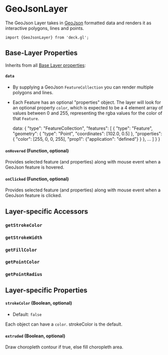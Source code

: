 # GeoJsonLayer

The GeoJson Layer takes in [GeoJson](http://geojson.org/) formatted data and
renders it as interactive polygons, lines and points.

    import {GeoJsonLayer} from 'deck.gl';

## Base-Layer Properties

Inherits from all [Base Layer properties](/docs/layers/base-layer.md):

#### `data`

* By supplying a GeoJson `FeatureCollection` you can render multiple polygons
  and lines.
* Each Feature has an optional "properties" object. The layer will look
  for an optional property `color`, which is expected to be a 4 element
  array of values between 0 and 255, representing the rgba values for
  the color of that `Feature`.

    data: {
      "type": "FeatureCollection",
        "features": [
          {
            "type": "Feature",
            "geometry": {
              "type": "Point",
              "coordinates": [102.0, 0.5]
            },
            "properties": {
              "color": [255, 0, 0, 255],
              "prop1": {"application": "defined"}
            }
          },
          ...
        ]
      }
    }

#### `onHovered` (Function, optional)

Provides selected feature (and properties) along with mouse event when a
GeoJson feature is hovered.

#### `onClicked` (Function, optional)

Provides selected feature (and properties) along with mouse event when a
GeoJson feature is clicked.


## Layer-specific Accessors

### `getStrokeColor`
### `getStrokeWidth`

### `getFillColor`

### `getPointColor`
### `getPointRadius`

## Layer-specific Properties

#### `strokeColor` (Boolean, optional)

- Default: `false`

Each object can have a `color`. strokeColor is the default.


#### `extruded` (Boolean, optional)

Draw choropleth contour if true, else fill choropleth area.
